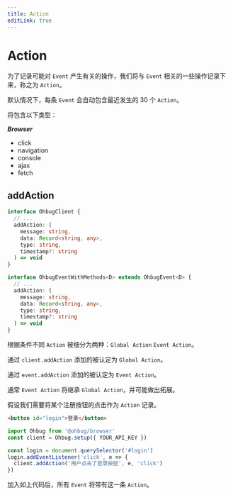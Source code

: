 ```yaml
---
title: Action
editLink: true
---
```


# Action

为了记录可能对 `Event` 产生有关的操作，我们将与 `Event` 相关的一些操作记录下来，称之为 `Action`。

默认情况下，每条 `Event` 会自动包含最近发生的 30 个 `Action`。

将包含以下类型：

**_Browser_**

- click
- navigation
- console
- ajax
- fetch

## addAction

```typescript
interface OhbugClient {
  // ...
  addAction: (
    message: string,
    data: Record<string, any>,
    type: string,
    timestamp?: string
  ) => void
}

interface OhbugEventWithMethods<D> extends OhbugEvent<D> {
  // ...
  addAction: (
    message: string,
    data: Record<string, any>,
    type: string,
    timestamp?: string
  ) => void
}
```

根据条件不同 `Action` 被细分为两种：`Global Action` `Event Action`。

通过 `client.addAction` 添加的被认定为 `Global Action`。

通过 `event.addAction` 添加的被认定为 `Event Action`。

通常 `Event Action` 将继承 `Global Action`，并可能做出拓展。

假设我们需要将某个注册按钮的点击作为 `Action` 记录。

```html
<button id="login">登录</button>
```
```javascript
import Ohbug from '@ohbug/browser'
const client = Ohbug.setup({ YOUR_API_KEY })

const login = document.querySelector('#login')
login.addEventListener('click', e => {
  client.addAction('用户点击了登录按钮', e, 'click')
})
```

加入如上代码后，所有 `Event` 将带有这一条 `Action`。
